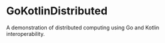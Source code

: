 # GoKotlinDistributed
A demonstration of distributed computing using Go and Kotlin interoperability.
